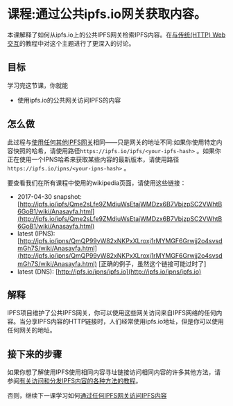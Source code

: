 # 课程:通过公共ipfs.io网关获取内容。

本课解释了如何从ipfs.io上的公共IPFS网关检索IPFS内容。在[与传统(HTTP) Web交互](./)的教程中对这个主题进行了更深入的讨论。

## 目标

学习完这节课，你就能

* 使用ipfs.io的公共网关访问IPFS的内容

## 怎么做

此过程与[使用任何其他IPFS网关](other-gateways.md)相同——只是网关的地址不同:如果你使用特定内容快照的哈希，请使用路径`https://ipfs.io/ipfs/<your-ipfs-hash>` 。如果你正在使用一个IPNS哈希来获取某些内容的最新版本，请使用路径`https://ipfs.io/ipns/<your-ipns-hash>` 。

要查看我们在所有课程中使用的wikipedia页面，请使用这些链接：

* 2017-04-30 snapshot: [http://ipfs.io/ipfs/Qme2sLfe9ZMdiuWsEtajWMDzx6B7VbjzpSC2VWhtB6GoB1/wiki/Anasayfa.html](http://ipfs.io/ipfs/Qme2sLfe9ZMdiuWsEtajWMDzx6B7VbjzpSC2VWhtB6GoB1/wiki/Anasayfa.html)
* latest \(IPNS\): [http://ipfs.io/ipns/QmQP99yW82xNKPxXLroxj1rMYMGF6Grwjj2o4svsdmGh7S/wiki/Anasayfa.html](http://ipfs.io/ipns/QmQP99yW82xNKPxXLroxj1rMYMGF6Grwjj2o4svsdmGh7S/wiki/Anasayfa.html) \[正确的例子，虽然这个链接可能过时了\]
* latest \(DNS\): [http://ipfs.io/ipns/ipfs.io](http://ipfs.io/ipns/ipfs.io)

## 解释

IPFS项目维护了公共IPFS网关，你可以使用这些网关访问来自IPFS网络的任何内容。当分享IPFS内容的HTTP链接时，人们经常使用ipfs.io地址，但是你可以使用任何网关的地址。

## 接下来的步骤

如果你想了解使用IPFS使用相同内容寻址链接访问相同内容的许多其他方法，请参阅[有关访问和分发IPFS内容的各种方法的教程](../avenues-for-access/)。

否则，继续下一课学习如何[通过任何IPFS网关访问IPFS内容](other-gateways.md)

